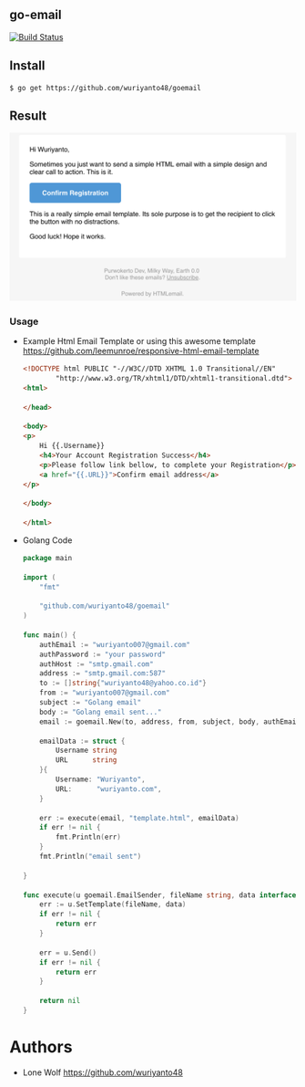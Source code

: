 ## go-email

[![Build Status](https://travis-ci.org/wuriyanto48/goemail.svg?branch=master)](https://travis-ci.org/wuriyanto48/goemail)

## Install

  ```shell
  $ go get https://github.com/wuriyanto48/goemail
  ```

## Result
  ![alt text](./examples/result_example.png)

### Usage

  - Example Html Email Template or using this awesome template https://github.com/leemunroe/responsive-html-email-template

    ```html
    <!DOCTYPE html PUBLIC "-//W3C//DTD XHTML 1.0 Transitional//EN"
            "http://www.w3.org/TR/xhtml1/DTD/xhtml1-transitional.dtd">
    <html>

    </head>

    <body>
    <p>
        Hi {{.Username}}
        <h4>Your Account Registration Success</h4>
        <p>Please follow link bellow, to complete your Registration</p>
        <a href="{{.URL}}">Confirm email address</a>
    </p>

    </body>

    </html>
    ```

  - Golang Code

    ```go
    package main

    import (
    	"fmt"

    	"github.com/wuriyanto48/goemail"
    )

    func main() {
    	authEmail := "wuriyanto007@gmail.com"
    	authPassword := "your password"
    	authHost := "smtp.gmail.com"
    	address := "smtp.gmail.com:587"
    	to := []string{"wuriyanto48@yahoo.co.id"}
    	from := "wuriyanto007@gmail.com"
    	subject := "Golang email"
    	body := "Golang email sent..."
    	email := goemail.New(to, address, from, subject, body, authEmail, authPassword, authHost)

    	emailData := struct {
    		Username string
    		URL      string
    	}{
    		Username: "Wuriyanto",
    		URL:      "wuriyanto.com",
    	}

    	err := execute(email, "template.html", emailData)
    	if err != nil {
    		fmt.Println(err)
    	}
    	fmt.Println("email sent")

    }

    func execute(u goemail.EmailSender, fileName string, data interface{}) error {
    	err := u.SetTemplate(fileName, data)
    	if err != nil {
    		return err
    	}

    	err = u.Send()
    	if err != nil {
    		return err
    	}

    	return nil
    }
    ```

# Authors
  - Lone Wolf https://github.com/wuriyanto48

